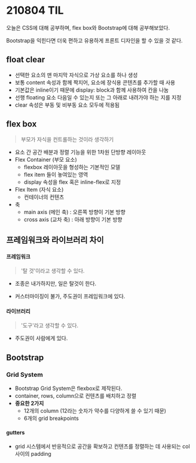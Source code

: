 # 210804 TIL

오늘은 CSS에 대해 공부하며, flex box와 Bootstrap에 대해 공부해보았다.

Bootstrap을 익힌다면 더욱 편하고 유용하게 프론트 디자인을 할 수 있을 것 같다.



## float clear

- 선택한 요소의 맨 마지막 자식으로 가상 요소를 하나 생성
- 보통 content 속성과 함께 짝지어, 요소에 장식용 콘텐츠를 추가할 때 사용
- 기본값은 inline이기 때문에 display: block과 함께 사용하여 칸을 나눔
- 선행 floating 요소 다음일 수 있는지 또는 그 아래로 내려가야 하는 지를 지정
- clear 속성은 부동 및 비부동 요소 모두에 적용됨



## flex box

> 부모가 자식을 컨트롤하는 것이라 생각하기 

- 요소 간 공간 배분과 정렬 기능을 위한 1차원 단방향 레이아웃
- Flex Container (부모 요소)
  - flexbox 레이아웃을 형성하는 기본적인 모델
  - flex item 들이 놓여있는 영역
  - display 속성을 flex 혹은 inline-flex로 지정
- Flex Item (자식 요소)
  - 컨테이너의 컨텐츠
- 축 
  - main axis (메인 축) : 오른쪽 방향이 기본 방향
  - cross axis (교차 축) : 아래 방향이 기본 방향



## 프레임워크와 라이브러리 차이

#### 프레임워크

> '탈 것'이라고 생각할 수 있다.

- 조종은 내가하지만, 일은 탈것이 한다.

- 커스터마이징이 불가, 주도권이 프레임워크에 있다.

#### 라이브러리

> '도구'라고 생각할 수 있다.

- 주도권이 사람에게 있다.



## Bootstrap

### Grid System

- Bootstrap Grid System은 flexbox로 제작된다.
- container, rows, column으로 컨텐츠를 배치하고 정렬
- **중요한 2가지**
  - 12개의 column (12라는 숫자가 약수를 다양하게 쓸 수 있기 때문)
  - 6개의 grid breakpoints



#### gutters

- grid 시스템에서 반응적으로 공간을 확보하고 컨텐츠를 정렬하는 데 사용되는 col 사이의 padding

